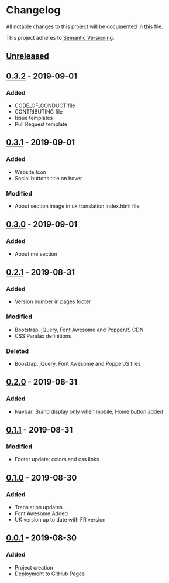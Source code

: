 # Changelog
All notable changes to this project will be documented in this file.

This project adheres to [Semantic Versioning](https://semver.org/spec/v2.0.0.html).

## [Unreleased]

## [0.3.2] - 2019-09-01
### Added
- CODE_OF_CONDUCT file
- CONTRIBUTING file
- Issue templates
- Pull Request template

## [0.3.1] - 2019-09-01
### Added
- Website Icon
- Social buttons title on hover
### Modified
- About section image in uk translation index.html file

## [0.3.0] - 2019-09-01
### Added
- About me section

## [0.2.1] - 2019-08-31
### Added
- Version number in pages footer
### Modified
- Bootstrap, jQuery, Font Awesome and PopperJS CDN
- CSS Paralax definitions
### Deleted
- Boostrap, jQuery, Font Awesome and PopperJS files 

## [0.2.0] - 2019-08-31
### Added
- Navbar: Brand display only when mobile, Home button added

## [0.1.1] - 2019-08-31
### Modified
- Footer update: colors and css links

## [0.1.0] - 2019-08-30
### Added 
- Translation updates
- Font Awesome Added
- UK version up to date with FR version

## [0.0.1] - 2019-08-30
### Added
- Project creation
- Deployment to GitHub Pages

[Unreleased]: https://github.com/qbtl/qbtl.github.io/tree/master
[0.3.2]: https://github.com/qbtl/qbtl.github.io/compare/v0.3.1...v0.3.2
[0.3.1]: https://github.com/qbtl/qbtl.github.io/compare/v0.3.0...v0.3.1
[0.3.0]: https://github.com/qbtl/qbtl.github.io/compare/v0.2.1...v0.3.0
[0.2.1]: https://github.com/qbtl/qbtl.github.io/compare/v0.2.0...v0.2.1
[0.2.0]: https://github.com/qbtl/qbtl.github.io/compare/v0.1.1...v0.2.0
[0.1.1]: https://github.com/qbtl/qbtl.github.io/compare/v0.1.0...v0.1.1
[0.1.0]: https://github.com/qbtl/qbtl.github.io/compare/v0.0.1...v0.1.0
[0.0.1]: https://github.com/qbtl/qbtl.github.io/releases/tag/v0.0.1
